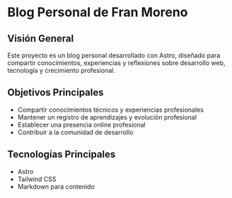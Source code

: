 # Blog Personal de Fran Moreno

## Visión General

Este proyecto es un blog personal desarrollado con Astro, diseñado para compartir conocimientos, experiencias y reflexiones sobre desarrollo web, tecnología y crecimiento profesional.

## Objetivos Principales

- Compartir conocimientos técnicos y experiencias profesionales
- Mantener un registro de aprendizajes y evolución profesional
- Establecer una presencia online profesional
- Contribuir a la comunidad de desarrollo

## Tecnologías Principales

- Astro
- Tailwind CSS
- Markdown para contenido
